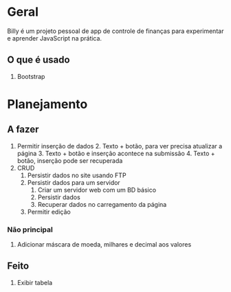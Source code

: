 # Geral

Billy é um projeto pessoal de app de controle de finanças para experimentar e aprender JavaScript na prática. 

## O que é usado 

1. Bootstrap 

# Planejamento 

## A fazer

1. Permitir inserção de dados
   2. Texto + botão, para ver precisa atualizar a página
   3. Texto + botão e inserção acontece na submissão
   4. Texto + botão, inserção pode ser recuperada
2. CRUD 
   1. Persistir dados no site usando FTP
   2. Persistir dados para um servidor 
      1. Criar um servidor web com um BD básico 
      2. Persistir dados
      3. Recuperar dados no carregamento da página 
   3. Permitir edição

### Não principal

1. Adicionar máscara de moeda, milhares e decimal aos valores 

## Feito

1. Exibir tabela

